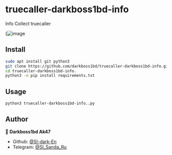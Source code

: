 # truecaller-darkboss1bd-info
Info Collect truecaller

(![image](https://i.ibb.co.com/35mpVmVz/truecaller.png)

## Install

```sh
sudo apt install git python3
git clone https://github.com/darkboss1bd/truecaller-darkboss1bd-info.git
cd truecaller-darkboss1bd-info.
python3 -m pip install requirements.txt
```

## Usage

```sh
python3 truecaller-darkboss1bd-info..py
```

## Author

👤 **Darkboss1bd Ak47**

* Github: [@Sl-dark-En](https://github.com/darkboss1bd)
* Telegram: [@Sl_Sanda_Ru](https://t.me/darkvaiadmin)
